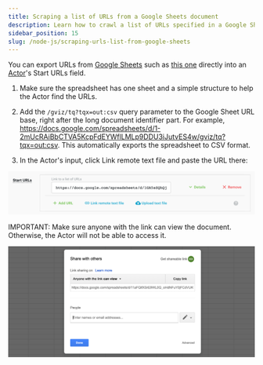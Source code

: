 ```yaml
---
title: Scraping a list of URLs from a Google Sheets document
description: Learn how to crawl a list of URLs specified in a Google Sheets document using one of the Apify web scraping Actors.
sidebar_position: 15
slug: /node-js/scraping-urls-list-from-google-sheets
---
```


You can export URLs from [Google Sheets](https://www.google.com/sheets/about/) such as [this one](https://docs.google.com/spreadsheets/d/1-2mUcRAiBbCTVA5KcpFdEYWflLMLp9DDU3iJutvES4w) directly into an [Actor](/platform/actors)'s Start URLs field.

1. Make sure the spreadsheet has one sheet and a simple structure to help the Actor find the URLs.

2. Add the `/gviz/tq?tqx=out:csv` query parameter to the Google Sheet URL base, right after the long document identifier part. For example, <https://docs.google.com/spreadsheets/d/1-2mUcRAiBbCTVA5KcpFdEYWflLMLp9DDU3iJutvES4w/gviz/tq?tqx=out:csv>. This automatically exports the spreadsheet to CSV format.

3. In the Actor's input, click Link remote text file and paste the URL there:

![List of URLs](./images/gsheets-url.png)

IMPORTANT: Make sure anyone with the link can view the document. Otherwise, the Actor will not be able to access it.

![Link sharing](./images/anyone-with-link.png)
